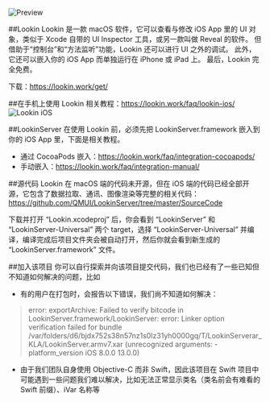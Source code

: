 ![Preview](https://lookin.work/public/style/images/independent/homepage/preview_en_2x.jpg "Preview")

##Lookin
Lookin 是一款 macOS 软件，它可以查看与修改 iOS App 里的 UI 对象，类似于 Xcode 自带的 UI Inspector 工具，或另一款叫做 Reveal 的软件。
但借助于“控制台”和“方法监听”功能，Lookin 还可以进行 UI 之外的调试。
此外，它还可以嵌入你的 iOS App 而单独运行在 iPhone 或 iPad 上。
最后，Lookin 完全免费。

下载：https://lookin.work/get/

##在手机上使用 Lookin
相关教程：https://lookin.work/faq/lookin-ios/
![Lookin iOS](https://cdn.lookin.work/public/style/images/independent/sec6_2x.png "Lookin iOS")


##LookinServer
在使用 Lookin 前，必须先把 LookinServer.framework 嵌入到你的 iOS App 里，下面是相关教程。
- 通过 CocoaPods 嵌入：https://lookin.work/faq/integration-cocoapods/
- 手动嵌入：https://lookin.work/faq/integration-manual/

##源代码
Lookin 在 macOS 端的代码未开源，但在 iOS 端的代码已经全部开源，它包含了数据拉取、通讯、图像渲染等完整的相关代码：https://github.com/QMUI/LookinServer/tree/master/SourceCode

下载并打开 “Lookin.xcodeproj” 后，你会看到 “LookinServer” 和 “LookinServer-Universal” 两个 target，选择 “LookinServer-Universal” 并编译，编译完成后项目文件夹会被自动打开，然后你就会看到新生成的 “LookinServer.framework” 文件。

##加入该项目
你可以自行探索并向该项目提交代码，我们也已经有了一些已知但不知道如何解决的问题，比如
- 有的用户在打包时，会报告以下错误，我们尚不知道如何解决：
> error: exportArchive: Failed to verify bitcode in LookinServer.framework/LookinServer:
error: Linker option verification failed for bundle /var/folders/d6/bjdx752s38n57nz1s0lz31yh0000gq/T/LookinServerar_KLA/LookinServer.armv7.xar (unrecognized arguments: -platform_version iOS 8.0.0 13.0.0)

- 由于我们团队自身使用 Objective-C 而非 Swift，因此该项目在 Swift 项目中可能遇到一些问题我们难以解决，比如无法正常显示类名（类名前会有难看的 Swift 前缀）、iVar 名称等
